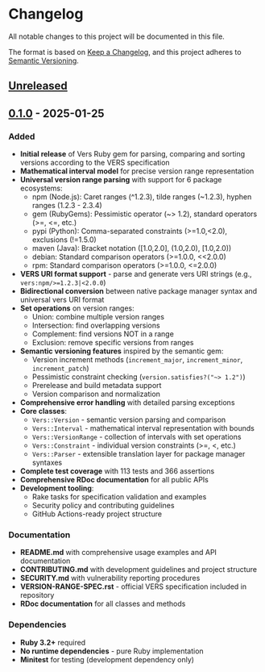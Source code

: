 # Changelog

All notable changes to this project will be documented in this file.

The format is based on [Keep a Changelog](https://keepachangelog.com/en/1.0.0/),
and this project adheres to [Semantic Versioning](https://semver.org/spec/v2.0.0.html).

## [Unreleased]

## [0.1.0] - 2025-01-25

### Added

- **Initial release** of Vers Ruby gem for parsing, comparing and sorting versions according to the VERS specification
- **Mathematical interval model** for precise version range representation
- **Universal version range parsing** with support for 6 package ecosystems:
  - npm (Node.js): Caret ranges (^1.2.3), tilde ranges (~1.2.3), hyphen ranges (1.2.3 - 2.3.4)
  - gem (RubyGems): Pessimistic operator (~> 1.2), standard operators (>=, <=, etc.)
  - pypi (Python): Comma-separated constraints (>=1.0,<2.0), exclusions (!=1.5.0)
  - maven (Java): Bracket notation ([1.0,2.0], (1.0,2.0), [1.0,2.0))
  - debian: Standard comparison operators (>=1.0.0, <<2.0.0)
  - rpm: Standard comparison operators (>=1.0.0, <=2.0.0)
- **VERS URI format support** - parse and generate vers URI strings (e.g., `vers:npm/>=1.2.3|<2.0.0`)
- **Bidirectional conversion** between native package manager syntax and universal vers URI format
- **Set operations** on version ranges:
  - Union: combine multiple version ranges
  - Intersection: find overlapping versions
  - Complement: find versions NOT in a range
  - Exclusion: remove specific versions from ranges
- **Semantic versioning features** inspired by the semantic gem:
  - Version increment methods (`increment_major`, `increment_minor`, `increment_patch`)
  - Pessimistic constraint checking (`version.satisfies?("~> 1.2")`)
  - Prerelease and build metadata support
  - Version comparison and normalization
- **Comprehensive error handling** with detailed parsing exceptions
- **Core classes**:
  - `Vers::Version` - semantic version parsing and comparison
  - `Vers::Interval` - mathematical interval representation with bounds
  - `Vers::VersionRange` - collection of intervals with set operations
  - `Vers::Constraint` - individual version constraints (>=, <, etc.)
  - `Vers::Parser` - extensible translation layer for package manager syntaxes
- **Complete test coverage** with 113 tests and 366 assertions
- **Comprehensive RDoc documentation** for all public APIs
- **Development tooling**:
  - Rake tasks for specification validation and examples
  - Security policy and contributing guidelines
  - GitHub Actions-ready project structure

### Documentation

- **README.md** with comprehensive usage examples and API documentation
- **CONTRIBUTING.md** with development guidelines and project structure
- **SECURITY.md** with vulnerability reporting procedures
- **VERSION-RANGE-SPEC.rst** - official VERS specification included in repository
- **RDoc documentation** for all classes and methods

### Dependencies

- **Ruby 3.2+** required
- **No runtime dependencies** - pure Ruby implementation
- **Minitest** for testing (development dependency only)

[Unreleased]: https://github.com/andrew/vers/compare/v0.1.0...HEAD
[0.1.0]: https://github.com/andrew/vers/releases/tag/v0.1.0

